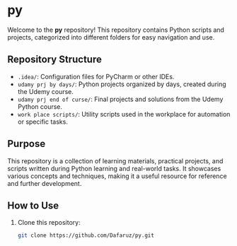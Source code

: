 # py

Welcome to the **py** repository! This repository contains Python scripts and projects, categorized into different folders for easy navigation and use.

## Repository Structure

- `.idea/`: Configuration files for PyCharm or other IDEs.
- `udamy prj by days/`: Python projects organized by days, created during the Udemy course.
- `udamy prj end of curse/`: Final projects and solutions from the Udemy Python course.
- `work place scripts/`: Utility scripts used in the workplace for automation or specific tasks.

## Purpose

This repository is a collection of learning materials, practical projects, and scripts written during Python learning and real-world tasks. It showcases various concepts and techniques, making it a useful resource for reference and further development.

## How to Use

1. Clone this repository:
   ```bash
   git clone https://github.com/Dafaruz/py.git
